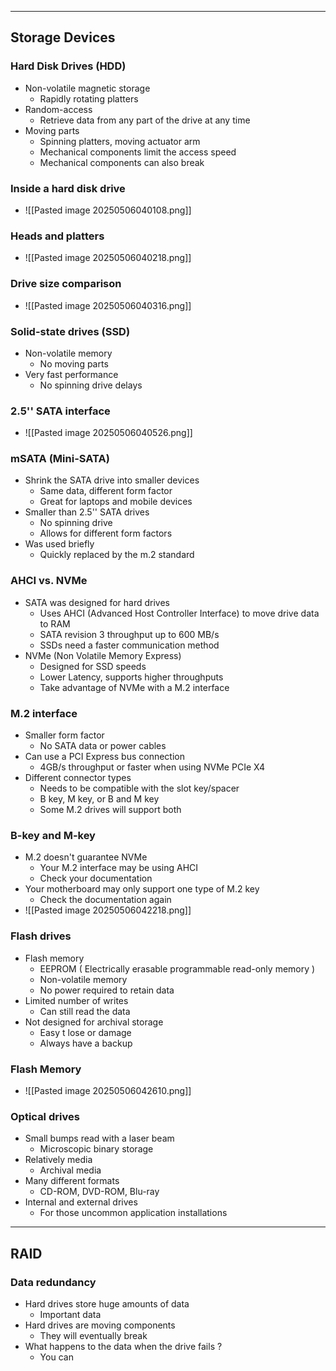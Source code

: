 
---

## Storage Devices

### Hard Disk Drives (HDD)
- Non-volatile magnetic storage
	- Rapidly rotating platters
- Random-access
	- Retrieve data from any part of the drive at any time
- Moving parts 
	- Spinning platters, moving actuator arm
	- Mechanical components limit the access speed
	- Mechanical components can also break

### Inside a hard disk drive 
- ![[Pasted image 20250506040108.png]]

### Heads and platters
- ![[Pasted image 20250506040218.png]]

### Drive size comparison
- ![[Pasted image 20250506040316.png]]

### Solid-state drives (SSD)
- Non-volatile memory
	- No moving parts
- Very fast performance
	- No spinning drive delays

### 2.5'' SATA interface
- ![[Pasted image 20250506040526.png]]

### mSATA (Mini-SATA)
- Shrink the SATA drive into smaller devices
	- Same data, different form factor
	- Great for laptops and mobile devices
- Smaller than 2.5'' SATA drives
	- No spinning drive 
	- Allows for different form factors
- Was used briefly
	- Quickly replaced by the m.2 standard

### AHCI vs. NVMe
- SATA was designed for hard drives
	- Uses AHCI (Advanced Host Controller Interface) to move drive data to RAM
	- SATA revision 3 throughput up to 600 MB/s
	- SSDs need a faster communication method
- NVMe (Non Volatile Memory Express)
	- Designed for SSD speeds
	- Lower Latency, supports higher throughputs
	- Take advantage of NVMe with a M.2 interface

### M.2 interface
- Smaller form factor
	- No SATA data or power cables
- Can use a PCI Express bus connection
	- 4GB/s throughput or faster when using NVMe PCIe X4
- Different connector types
	- Needs to be compatible with the slot key/spacer
	- B key, M key, or B and M key
	- Some M.2 drives will support both

### B-key and M-key
- M.2 doesn't guarantee NVMe
	- Your M.2 interface may be using AHCI
	- Check your documentation
- Your motherboard may only support one type of M.2 key
	- Check the documentation again
- ![[Pasted image 20250506042218.png]]

### Flash drives
- Flash memory 
	- EEPROM ( Electrically erasable programmable read-only memory )
	- Non-volatile memory
	- No power required to retain data
- Limited number of writes
	- Can still read the data
- Not designed for archival storage
	- Easy t lose or damage
	- Always have a backup

### Flash Memory
- ![[Pasted image 20250506042610.png]]

### Optical drives
- Small bumps read with a laser beam
	- Microscopic binary storage
- Relatively media
	- Archival media
- Many different formats
	- CD-ROM, DVD-ROM, Blu-ray
- Internal and external drives
	- For those uncommon application  installations

---

## RAID

### Data redundancy
- Hard drives store huge amounts of data
	- Important data
- Hard drives are moving components
	- They will eventually break
- What happens to the data when the drive fails ?
	- You can 